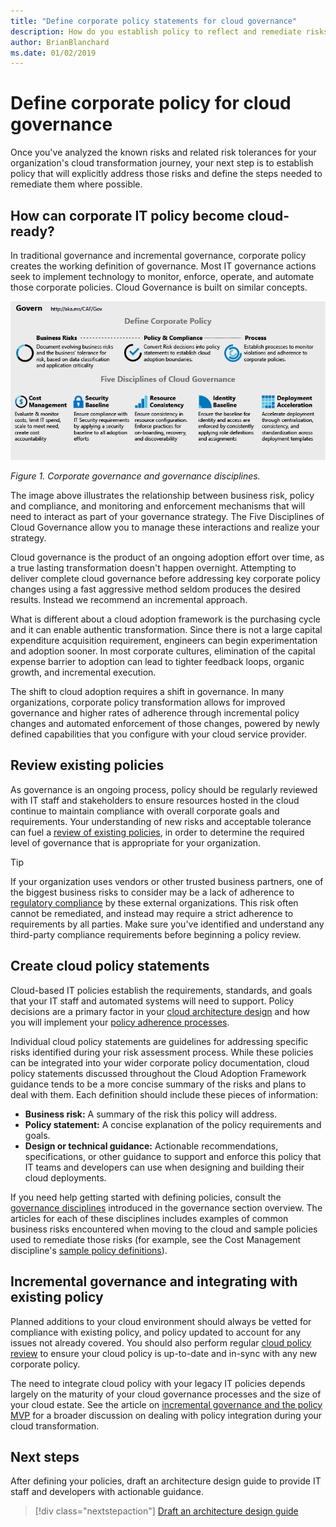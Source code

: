 ```yaml
---
title: "Define corporate policy statements for cloud governance"
description: How do you establish policy to reflect and remediate risks?
author: BrianBlanchard
ms.date: 01/02/2019
---
```


# Define corporate policy for cloud governance

Once you've analyzed the known risks and related risk tolerances for your organization's cloud transformation journey, your next step is to establish policy that will explicitly address those risks and define the steps needed to remediate them where possible.

<!-- markdownlint-disable MD026 -->

## How can corporate IT policy become cloud-ready?

In traditional governance and incremental governance, corporate policy creates the working definition of governance. Most IT governance actions seek to implement technology to monitor, enforce, operate, and automate those corporate policies. Cloud Governance is built on similar concepts.

![Corporate Governance and Governance Disciplines](../../_images/operational-transformation-govern-highres.png)

*Figure 1. Corporate governance and governance disciplines.*

The image above illustrates the relationship between business risk, policy and compliance, and monitoring and enforcement mechanisms that will need to interact as part of your governance strategy. The Five Disciplines of Cloud Governance allow you to manage these interactions and realize your strategy.

Cloud governance is the product of an ongoing adoption effort over time, as a true lasting transformation doesn't happen overnight. Attempting to deliver complete cloud governance before addressing key corporate policy changes using a fast aggressive method seldom produces the desired results. Instead we recommend an incremental approach.

What is different about a cloud adoption framework is the purchasing cycle and it can enable authentic transformation. Since there is not a large capital expenditure acquisition requirement, engineers can begin experimentation and adoption sooner. In most corporate cultures, elimination of the capital expense barrier to adoption can lead to tighter feedback loops, organic growth, and incremental execution.

The shift to cloud adoption requires a shift in governance. In many organizations, corporate policy transformation allows for improved governance and higher rates of adherence through incremental policy changes and automated enforcement of those changes, powered by newly defined capabilities that you configure with your cloud service provider.

<!-- markdownlint-enable MD026 -->

## Review existing policies

As governance is an ongoing process, policy should be regularly reviewed with IT staff and stakeholders to ensure resources hosted in the cloud continue to maintain compliance with overall corporate goals and requirements. Your understanding of new risks and acceptable tolerance can fuel a [review of existing policies](what-is-a-cloud-policy-review.md), in order to determine the required level of governance that is appropriate for your organization.

> [!TIP]
> If your organization uses vendors or other trusted business partners, one of the biggest business risks to consider may be a lack of adherence to [regulatory compliance](what-is-regulatory-compliance.md) by these external organizations. This risk often cannot be remediated, and instead may require a strict adherence to requirements by all parties. Make sure you've identified and understand any third-party compliance requirements before beginning a policy review.

## Create cloud policy statements

Cloud-based IT policies establish the requirements, standards, and goals that your IT staff and automated systems will need to support. Policy decisions are a primary factor in your [cloud architecture design](align-governance-journeys.md) and how you will implement your [policy adherence processes](processes.md).

Individual cloud policy statements are guidelines for addressing specific risks identified during your risk assessment process. While these policies can be integrated into your wider corporate policy documentation, cloud policy statements discussed throughout the Cloud Adoption Framework guidance tends to be a more concise summary of the risks and plans to deal with them. Each definition should include these pieces of information:

- **Business risk:** A summary of the risk this policy will address.
- **Policy statement:** A concise explanation of the policy requirements and goals.
- **Design or technical guidance:** Actionable recommendations, specifications, or other guidance to support and enforce this policy that IT teams and developers can use when designing and building their cloud deployments.

If you need help getting started with defining policies, consult the [governance disciplines](../governance-disciplines.md) introduced in the governance section overview. The articles for each of these disciplines includes examples of common business risks encountered when moving to the cloud and sample policies used to remediate those risks (for example, see the Cost Management discipline's [sample policy definitions](../cost-management/policy-statements.md)).

## Incremental governance and integrating with existing policy

Planned additions to your cloud environment should always be vetted for compliance with existing policy, and policy updated to account for any issues not already covered. You should also perform regular [cloud policy review](what-is-a-cloud-policy-review.md) to ensure your cloud policy is up-to-date and in-sync with any new corporate policy.

The need to integrate cloud policy with your legacy IT policies depends largely on the maturity of your cloud governance processes and the size of your cloud estate. See the article on [incremental governance and the policy MVP](index.md) for a broader discussion on dealing with policy integration during your cloud transformation.

## Next steps

After defining your policies, draft an architecture design guide to provide IT staff and developers with actionable guidance.

> [!div class="nextstepaction"]
> [Draft an architecture design guide](align-governance-journeys.md)
